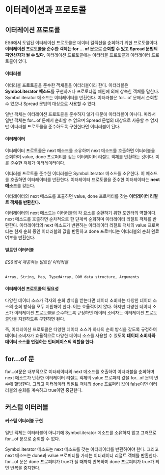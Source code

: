 # 이터레이션과 프로토콜

## 이터레이션 프로토콜
ES6에서 도입된 이터레이션 프로토콜은 데이터 컬렉션을 순회하기 위한 프로토콜이다. **이터레이션 프로토콜을 준수한 객체는 for ... of 문으로 순회할 수 있고 Spread 문법의 피연산자가 될 수 있다.** 이터레이션 프로토콜에는 이터러블 프로토콜과 이터레이터 프로토콜이 있다.

#### 이터러블
이터러블 프로토콜을 준수한 객체들을 이터러블이라 한다. 이터러블은 **Symbol.iterator 메소드**를 구현하거나 프로토타입 체인에 의해 상속한 객체를 말한다. Symbol.iterator 메소드는 이터레이터를 반환한다. 이터러블은 for...of 문에서 순회할 수 있으나 Spread 문법의 대상으로 사용할 수 있다.

일반 객체는 이터레이션 프로토콜을 준수하지 않기 때문에 이터러블이 아니다. 따라서 일반 객체는 for...of 문에서 순회할 수 없으며 Spread 문법의 대상으로 사용할 수 없지만 이터러블 프로토콜을 준수하도록 구현한다면 이터러블이 된다.

#### 이터레이터
이터레이터 프로토콜은 next 메소드를 소유하며 next 메소드를 호출하면 이터러블을 순회하며 value, done 프로퍼티를 갖는 이터레이터 리절트 객체를 반환하는 것이다. 이를 준수한 객체가 이터레이터이다.

이터러블 프로토콜 준수한 이터러블은 Symbol.iterator 메소드를 소유한다. 이 메소드를 호출하면 이터레이터를 반환한다. 이터레이터 프로토콜을 준수한 이터레이터는 **next 메소드**를 갖는다.

이터레이터의 next 메소드를 호출하면 value, done 프로퍼티를 갖는 **이터레이터 리절트 객체를 반환한다.**

이터레이터의 next 메소드는 이터러블의 각 요소를 순환하기 위한 포인터의 역할이다. next 메소드를 호출하면 순차적으로 한 단계씩 순회하며 이터레이터 리절트 객체를 반환한다. 이터레이터의 next 메소드가 반환하는 이터레이터 리절트 객체의 value 프로퍼티는 현재 순회 중인 이터러블의 값을 반환하고 done 프로퍼티는 이터러블의 순회 완료 여부를 반환한다.

#### 빌트인 이터러블

###### ES6에서 제공하는 빌트인 이터러블
```
Array, String, Map, TypedArray, DOM data structure, Arguments
```

#### 이터레이션 프로토콜의 필요성
다양한 데이터 소스가 각자의 순회 방식을 받는다면 데이터 소비자는 다양한 데이터 소스의 순회 방식을 모두 지원해야 한다. 이는 효율적이지 않다. 하지만 다양한 데이터 소스가 이터레이션 프로토콜을 준수하도록 규정하면 데이터 소비자는 이터레이션 프로토콜만을 지원하도록 구현하면 된다.

즉, 이터레이션 프로토콜은 다양한 데이터 소스가 하나의 순회 방식을 갖도록 규정하여 데이터 소비자가 효율적으로 다양한 데이터 소스를 사용할 수 있도록 **데이터 소비자와 데이터 소스를 연결하는 인터페이스의 역할을 한다.**

## for...of 문
for...of문은 내부적으로 이터레이터의 next 메소드를 호출하여 이터러블을 순회하며 next 메소드가 반환한 이터레이터 리절트 객체의 value 프로퍼티 값을 for...of 문의 변수에 할당한다. 그리고 이터레이터 리절트 객체의 done 프로퍼티 값이 false이면 이터러블의 순회를 계속하고 true이면 중단한다.

## 커스텀 이터러블

#### 커스텀 이터러블 구현
일반 객체는 이터러블이 아니기에 Symbol.iterator 메소드를 소유하지 않고 그러므로 for...of 문으로 순회할 수 없다. 

Symbol.iterator 메소드는 next 메소드를 갖는 이터레이터를 반환하여야 한다. 그리고 next 메소드는 done과 value 프로퍼티를 가지는 이터레이터 리절트 객체를 반환한다. for...of 문은 done 프로퍼티가 true가 될 때까지 반복하며 done 프로퍼티가 true가 되면 반복을 중지한다.

